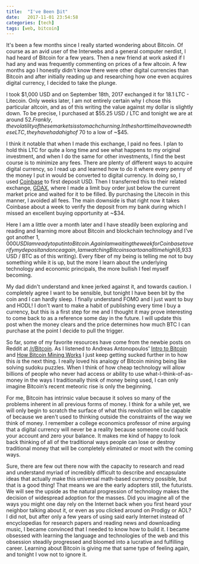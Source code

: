 ```yaml
---
title:  "I've Been ₿it"
date:   2017-11-01 23:54:58
categories: [tech]
tags: [web, bitcoin]
---
```


It's been a few months since I really started wondering about Bitcoin. Of course as an avid user of the Interwebs and a general computer nerdist, I had heard of Bitcoin for a few years. Then a new friend at work asked if I had any and was frequently commenting on prices of a few altcoin. A few months ago I honestly didn't know there were other digital currencies than Bitcoin and after initially reading up and researching how one even acquires digital currency, I decided to take the plunge.

I took $1,000 USD and on September 18th, 2017 exchanged it for 18.1 LTC - Litecoin. Only weeks later, I am not entirely certain why I chose this particular altcoin, and as of this writing the value against my dollar is slightly down. To be precise, I purchased at $55.25 USD / LTC and tonight we are at around $52. Frankly, the volatility of these markets is stomach churning. In the short time I have owned these LTC, they have had a high of ~$70 to a low of ~$45.

I think it notable that when I made this exchange, I paid no fees. I plan to hold this LTC for quite a long time and see what happens to my original investment, and when I do the same for other investments, I find the best course is to minimize any fees. There are plenty of different ways to acquire digital currency, so I read up and learned how to do it where every penny of the money I put in would be converted to digital currency. In doing so, I used [Coinbase](https://www.coinbase.com) to first deposit USD. Then I transferred this to their related exchange, [GDAX](https://www.gdax.com), where I made a limit buy order just below the current market price and waited for it to be filled. By purchasing the Litecoin in this manner, I avoided all fees. The main downside is that right now it takes Coinbase about a week to verify the deposit from my bank during which I missed an excellent buying opportunity at ~$34.

Here I am a little over a month later and I have steadily been exploring and reading and learning more about Bitcoin and blockchain technology and I've got another $1,000 USD I am ready to put into Bitcoin. Again I am waiting the week for Coinbase to verify my deposit and once again, I am watching Bitcoin soar to an all time high ($6,933 USD / BTC as of this writing). Every fiber of my being is telling me not to buy something while it is up, but the more I learn about the underlying technology and economic principals, the more bullish I feel myself becoming.

My dad didn't understand and knee jerked against it, and towards caution. I completely agree I want to be sensible, but tonight I have been bit by the coin and I can hardly sleep. I finally understand FOMO and I just want to buy and HODL! I don't want to make a habit of publishing every time I buy a currency, but this is a first step for me and I thought it may prove interesting to come back to as a reference some day in the future. I will update this post when the money clears and the price determines how much BTC I can purchase at the point I decide to pull the trigger.

So far, some of my favorite resources have come from the newbie posts on Reddit at [/r/Bitcoin](https://www.reddit.com/r/Bitcoin/). As I listened to Andreas Antonopoulos' [Intro to Bitcoin](https://www.youtube.com/watch?v=qkxdys-Ek9U) and [How Bitcoin Mining Works](https://www.youtube.com/watch?v=QBFNaCNlBdk&t=79s) I just keep getting sucked further in to how this _is_ the next thing. I really loved his analogy of Bitcoin mining being like solving sudoku puzzles. When I think of how cheap technology will allow billions of people who never had access or ability to use what-I-think-of-as-money in the ways I traditionally think of money being used, I can only imagine Bitcoin’s recent meteoric rise is only the beginning.

For me, Bitcoin has intrinsic value because it solves so many of the problems inherent in all previous forms of money. I think for a while yet, we will only begin to scratch the surface of what this revolution will be capable of because we aren't used to thinking outside the constraints of the way we think of money. I remember a college economics professor of mine arguing that a digital currency will never be a reality because someone could hack your account and zero your balance. It makes me kind of happy to look back thinking of all of the traditional ways people can lose or destroy traditional money that will be completely eliminated or moot with the coming ways.

Sure, there are few out there now with the capacity to research and read and understand myriad of incredibly difficult to describe and encapsulate ideas that actually make this universal math-based currency possible, but that is a good thing! That means we are the early adopters still, the futurists. We will see the upside as the natural progression of technology makes the decision of widespread adoption for the masses. Did you imagine all of the ways you might one day rely on the Internet back when you first heard your neighbor talking about it, or even as you clicked around on Prodigy or AOL? I did not, but after only a few years of using said early Internet instead of encyclopedias for research papers and reading news and downloading music, I became convinced that I needed to know how to build it. I became obsessed with learning the language and technologies of the web and this obsession steadily progressed and bloomed into a lucrative and fulfilling career. Learning about Bitcoin is giving me that same type of feeling again, and tonight I vow not to ignore it.
